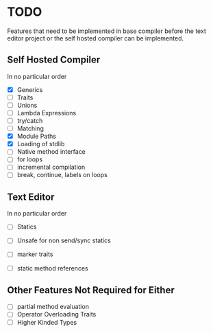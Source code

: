 # TODO
Features that need to be implemented in base compiler before the text editor project
or the self hosted compiler can be implemented.

## Self Hosted Compiler
In no particular order
* [x] Generics
* [ ] Traits
* [ ] Unions
* [ ] Lambda Expressions
* [ ] try/catch
* [ ] Matching
* [x] Module Paths
* [x] Loading of stdlib
* [ ] Native method interface
* [ ] for loops
* [ ] incremental compilation
* [ ] break, continue, labels on loops

## Text Editor
In no particular order
* [ ] Statics
* [ ] Unsafe for non send/sync statics
* [ ] marker traits
* [ ] static method references


## Other Features Not Required for Either
* [ ] partial method evaluation
* [ ] Operator Overloading Traits
* [ ] Higher Kinded Types